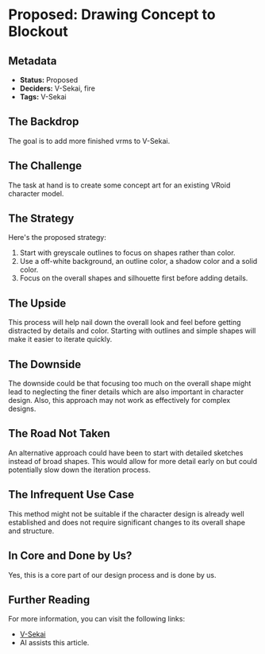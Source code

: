 # Proposed: Drawing Concept to Blockout

## Metadata

- **Status:** Proposed
- **Deciders:** V-Sekai, fire
- **Tags:** V-Sekai

## The Backdrop

The goal is to add more finished vrms to V-Sekai.

## The Challenge

The task at hand is to create some concept art for an existing VRoid character model.

## The Strategy

Here's the proposed strategy:

1. Start with greyscale outlines to focus on shapes rather than color.
2. Use a off-white background, an outline color, a shadow color and a solid color.
3. Focus on the overall shapes and silhouette first before adding details.

## The Upside

This process will help nail down the overall look and feel before getting distracted by details and color. Starting with outlines and simple shapes will make it easier to iterate quickly.

## The Downside

The downside could be that focusing too much on the overall shape might lead to neglecting the finer details which are also important in character design. Also, this approach may not work as effectively for complex designs.

## The Road Not Taken

An alternative approach could have been to start with detailed sketches instead of broad shapes. This would allow for more detail early on but could potentially slow down the iteration process.

## The Infrequent Use Case

This method might not be suitable if the character design is already well established and does not require significant changes to its overall shape and structure.

## In Core and Done by Us?

Yes, this is a core part of our design process and is done by us.

## Further Reading

For more information, you can visit the following links:

- [V-Sekai](https://github.com/v-sekai/)
- AI assists this article.
